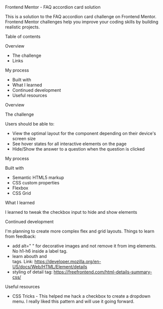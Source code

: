 Frontend Mentor - FAQ accordion card solution

This is a solution to the FAQ accordion card challenge on Frontend Mentor. Frontend Mentor challenges help you improve your coding skills by building realistic projects.

Table of contents

Overview

  * The challenge
  * Links
  
My process

  * Built with
  * What I learned
  * Continued development
  * Useful resources

Overview

The challenge

Users should be able to:

  * View the optimal layout for the component depending on their device's screen size
  * See hover states for all interactive elements on the page
  * Hide/Show the answer to a question when the question is clicked
  
My process

Built with

* Semantic HTML5 markup
* CSS custom properties
* Flexbox
* CSS Grid

What I learned

I learned to tweak the checkbox input to hide and show elements

Continued development

I'm planning to create more complex flex and grid layouts. Things to learn from feedback:

  * add alt=" " for decorative images and not remove it from img elements. No h1-h6 inside a label tag.
  * learn abouth <detail> and <summary> tags. Link: https://developer.mozilla.org/en-US/docs/Web/HTML/Element/details
  * styling of detail tag: https://freefrontend.com/html-details-summary-css/
  
Useful resources

  * CSS Tricks - This helped me hack a checkbox to create a dropdown menu. I really liked this pattern and will use it going forward.
